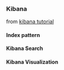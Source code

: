 ### Kibana

from [kibana tutorial](https://phoenixnap.com/kb/kibana-tutorial)

#### Index pattern


#### Kibana Search


#### Kibana Visualization


